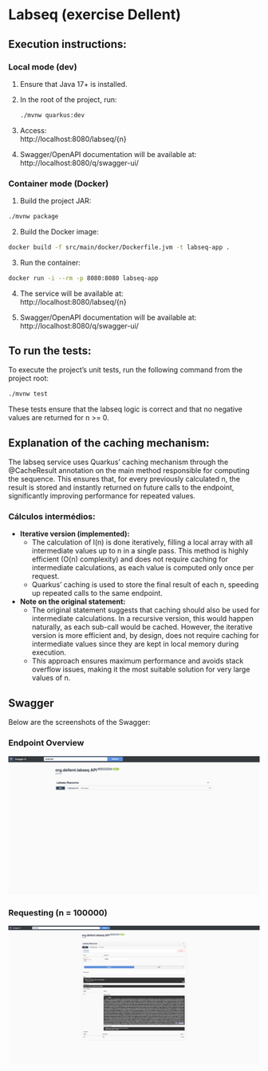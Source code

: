# Labseq (exercise Dellent)

## Execution instructions:

### Local mode (dev)

1. Ensure that Java 17+ is installed.
2. In the root of the project, run:
   ```sh
   ./mvnw quarkus:dev
   ```
3. Access:  
   http://localhost:8080/labseq/{n}

4.	Swagger/OpenAPI documentation will be available at:
    http://localhost:8080/q/swagger-ui/

### Container mode (Docker)

1.	Build the project JAR:
   ```sh
   ./mvnw package
   ```

2.	Build the Docker image:
   ```sh
   docker build -f src/main/docker/Dockerfile.jvm -t labseq-app .
   ```

3.	Run the container:
   ```sh
   docker run -i --rm -p 8080:8080 labseq-app
   ```

4.	The service will be available at:  
   http://localhost:8080/labseq/{n}

5.	Swagger/OpenAPI documentation will be available at:
   http://localhost:8080/q/swagger-ui/



## To run the tests:


To execute the project’s unit tests, run the following command from the project root:
```sh
./mvnw test
```

These tests ensure that the labseq logic is correct and that no negative values are returned for n >= 0.

## Explanation of the caching mechanism:

The labseq service uses Quarkus’ caching mechanism through the @CacheResult annotation on the main method responsible for computing the sequence. This ensures that, for every previously calculated n, the result is stored and instantly returned on future calls to the endpoint, significantly improving performance for repeated values.

### Cálculos intermédios:

- **Iterative version (implemented):**
    - The calculation of l(n) is done iteratively, filling a local array with all intermediate values up to n in a single pass. This method is highly efficient (O(n) complexity) and does not require caching for intermediate calculations, as each value is computed only once per request.
	- Quarkus’ caching is used to store the final result of each n, speeding up repeated calls to the same endpoint.
- **Note on the original statement:**
  	- The original statement suggests that caching should also be used for intermediate calculations. In a recursive version, this would happen naturally, as each sub-call would be cached. However, the iterative version is more efficient and, by design, does not require caching for intermediate values since they are kept in local memory during execution.
	- This approach ensures maximum performance and avoids stack overflow issues, making it the most suitable solution for very large values of n.

 
 ## Swagger

Below are the screenshots of the Swagger:

### Endpoint Overview

![Swagger Endpoint Screenshot](Swagger-endpoint.png)

### Requesting (n = 100000)

![Swagger Request Screenshot](Swagger-n100000.png)
